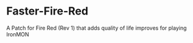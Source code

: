 # Faster-Fire-Red
A Patch for Fire Red (Rev 1) that adds quality of life improves for playing IronMON

